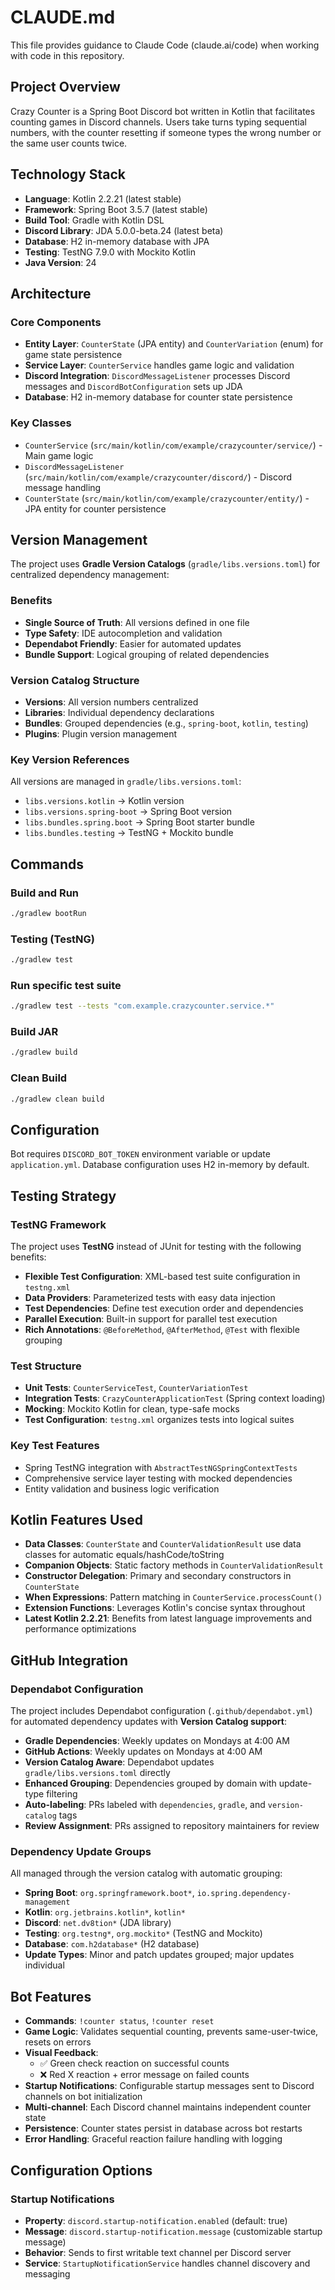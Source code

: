 # CLAUDE.md

This file provides guidance to Claude Code (claude.ai/code) when working with code in this repository.

## Project Overview

Crazy Counter is a Spring Boot Discord bot written in Kotlin that facilitates counting games in Discord channels. Users take turns typing sequential numbers, with the counter resetting if someone types the wrong number or the same user counts twice.

## Technology Stack

- **Language**: Kotlin 2.2.21 (latest stable)
- **Framework**: Spring Boot 3.5.7 (latest stable)
- **Build Tool**: Gradle with Kotlin DSL
- **Discord Library**: JDA 5.0.0-beta.24 (latest beta)
- **Database**: H2 in-memory database with JPA
- **Testing**: TestNG 7.9.0 with Mockito Kotlin
- **Java Version**: 24

## Architecture

### Core Components
- **Entity Layer**: `CounterState` (JPA entity) and `CounterVariation` (enum) for game state persistence
- **Service Layer**: `CounterService` handles game logic and validation
- **Discord Integration**: `DiscordMessageListener` processes Discord messages and `DiscordBotConfiguration` sets up JDA
- **Database**: H2 in-memory database for counter state persistence

### Key Classes
- `CounterService` (`src/main/kotlin/com/example/crazycounter/service/`) - Main game logic
- `DiscordMessageListener` (`src/main/kotlin/com/example/crazycounter/discord/`) - Discord message handling
- `CounterState` (`src/main/kotlin/com/example/crazycounter/entity/`) - JPA entity for counter persistence

## Version Management

The project uses **Gradle Version Catalogs** (`gradle/libs.versions.toml`) for centralized dependency management:

### Benefits
- **Single Source of Truth**: All versions defined in one file
- **Type Safety**: IDE autocompletion and validation
- **Dependabot Friendly**: Easier for automated updates
- **Bundle Support**: Logical grouping of related dependencies

### Version Catalog Structure
- **Versions**: All version numbers centralized
- **Libraries**: Individual dependency declarations
- **Bundles**: Grouped dependencies (e.g., `spring-boot`, `kotlin`, `testing`)
- **Plugins**: Plugin version management

### Key Version References
All versions are managed in `gradle/libs.versions.toml`:
- `libs.versions.kotlin` → Kotlin version
- `libs.versions.spring-boot` → Spring Boot version  
- `libs.bundles.spring.boot` → Spring Boot starter bundle
- `libs.bundles.testing` → TestNG + Mockito bundle

## Commands

### Build and Run
```bash
./gradlew bootRun
```

### Testing (TestNG)
```bash
./gradlew test
```

### Run specific test suite
```bash
./gradlew test --tests "com.example.crazycounter.service.*"
```

### Build JAR
```bash
./gradlew build
```

### Clean Build
```bash
./gradlew clean build
```

## Configuration

Bot requires `DISCORD_BOT_TOKEN` environment variable or update `application.yml`. Database configuration uses H2 in-memory by default.

## Testing Strategy

### TestNG Framework
The project uses **TestNG** instead of JUnit for testing with the following benefits:
- **Flexible Test Configuration**: XML-based test suite configuration in `testng.xml`
- **Data Providers**: Parameterized tests with easy data injection
- **Test Dependencies**: Define test execution order and dependencies
- **Parallel Execution**: Built-in support for parallel test execution
- **Rich Annotations**: `@BeforeMethod`, `@AfterMethod`, `@Test` with flexible grouping

### Test Structure
- **Unit Tests**: `CounterServiceTest`, `CounterVariationTest`
- **Integration Tests**: `CrazyCounterApplicationTest` (Spring context loading)
- **Mocking**: Mockito Kotlin for clean, type-safe mocks
- **Test Configuration**: `testng.xml` organizes tests into logical suites

### Key Test Features
- Spring TestNG integration with `AbstractTestNGSpringContextTests`
- Comprehensive service layer testing with mocked dependencies
- Entity validation and business logic verification

## Kotlin Features Used

- **Data Classes**: `CounterState` and `CounterValidationResult` use data classes for automatic equals/hashCode/toString
- **Companion Objects**: Static factory methods in `CounterValidationResult`
- **Constructor Delegation**: Primary and secondary constructors in `CounterState`
- **When Expressions**: Pattern matching in `CounterService.processCount()`
- **Extension Functions**: Leverages Kotlin's concise syntax throughout
- **Latest Kotlin 2.2.21**: Benefits from latest language improvements and performance optimizations

## GitHub Integration

### Dependabot Configuration

The project includes Dependabot configuration (`.github/dependabot.yml`) for automated dependency updates with **Version Catalog support**:

- **Gradle Dependencies**: Weekly updates on Mondays at 4:00 AM
- **GitHub Actions**: Weekly updates on Mondays at 4:00 AM  
- **Version Catalog Aware**: Dependabot updates `gradle/libs.versions.toml` directly
- **Enhanced Grouping**: Dependencies grouped by domain with update-type filtering
- **Auto-labeling**: PRs labeled with `dependencies`, `gradle`, and `version-catalog` tags
- **Review Assignment**: PRs assigned to repository maintainers for review

### Dependency Update Groups

All managed through the version catalog with automatic grouping:

- **Spring Boot**: `org.springframework.boot*`, `io.spring.dependency-management`
- **Kotlin**: `org.jetbrains.kotlin*`, `kotlin*`
- **Discord**: `net.dv8tion*` (JDA library)
- **Testing**: `org.testng*`, `org.mockito*` (TestNG and Mockito)
- **Database**: `com.h2database*` (H2 database)
- **Update Types**: Minor and patch updates grouped; major updates individual

## Bot Features

- **Commands**: `!counter status`, `!counter reset`
- **Game Logic**: Validates sequential counting, prevents same-user-twice, resets on errors
- **Visual Feedback**: 
  - ✅ Green check reaction on successful counts
  - ❌ Red X reaction + error message on failed counts
- **Startup Notifications**: Configurable startup messages sent to Discord channels on bot initialization
- **Multi-channel**: Each Discord channel maintains independent counter state
- **Persistence**: Counter states persist in database across bot restarts
- **Error Handling**: Graceful reaction failure handling with logging

## Configuration Options

### Startup Notifications
- **Property**: `discord.startup-notification.enabled` (default: true)
- **Message**: `discord.startup-notification.message` (customizable startup message)
- **Behavior**: Sends to first writable text channel per Discord server
- **Service**: `StartupNotificationService` handles channel discovery and messaging